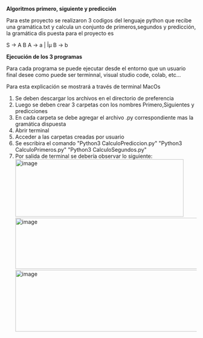**Algoritmos primero, siguiente y predicción**

Para este proyecto se realizaron 3 codigos del lenguaje python que recibe una gramática.txt y calcula un conjunto de primeros,segundos y predicción, la gramática dis puesta para el proyecto es 

S -> A B
A -> a | Îµ
B -> b

**Ejecución de los 3 programas**

Para cada programa se puede ejecutar desde el entorno que un usuario final desee como puede ser terminnal, visual studio code, colab, etc... 

Para esta explicación se mostrará a través de terminal MacOs

1. Se deben descargar los archivos en el directorio de preferencia
2. Luego se deben crear 3 carpetas con los nombres Primero,Siguientes y predicciones
3. En cada carpeta se debe agregar el archivo .py correspondiente mas la gramática dispuesta
4. Abrir terminal
5. Acceder a las carpetas creadas por usuario
6. Se escribira el comando "Python3  CalculoPrediccion.py" "Python3 CalculoPrimeros.py" "Python3 CalculoSegundos.py"
7. Por salida de terminal se debería observar lo siguiente:
   <img width="445" height="152" alt="image" src="https://github.com/user-attachments/assets/1ad9f5b5-c06d-4ead-9e39-fd0a146bd59d" />
   <img width="626" height="135" alt="image" src="https://github.com/user-attachments/assets/3ede19db-6bf7-4989-8676-cd711272fb8b" />
   <img width="553" height="163" alt="image" src="https://github.com/user-attachments/assets/ba824801-fb1e-4fe0-b04d-cc302542efe6" />


   

   
